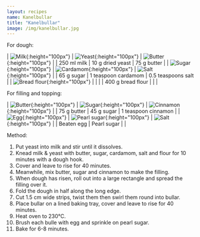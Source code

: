 ```yaml
---
layout: recipes
name: Kanelbullar
title: "Kanelbullar"
image: /img/kanelbullar.jpg
---
```


For dough:

| ![Milk](/img/milk.jpg){:height="100px"} | ![Yeast](/img/sweetyeast.jpg){:height="100px"} | ![Butter](/img/butter.jpg){:height="100px"} |
| 250 ml milk | 10 g dried yeast | 75 g butter |
| ![Sugar](/img/sugar.jpg){:height="100px"} | ![Cardamom](/img/cardamom.jpg){:height="100px"} | ![Salt](/img/salt.jpg){:height="100px"} |
| 65 g sugar | 1 teaspoon cardamom | 0.5 teaspoons salt |
| ![Bread flour](/img/breadflour.jpg){:height="100px"} |  |  |
| 400 g bread flour |  |  |

For filling and topping:

| ![Butter](/img/butter.jpg){:height="100px"} | ![Sugar](/img/sugar.jpg){:height="100px"} | ![Cinnamon](/img/cinnamon.jpg){:height="100px"} |
| 75 g butter | 45 g sugar | 1 teaspoon cinnamon |
| ![Egg](/img/egg.jpg){:height="100px"} | ![Pearl sugar](/img/pearlsugar.jpg){:height="100px"} | ![Salt](/img/salt.jpg){:height="100px"} |
| Beaten egg | Pearl sugar |  |

Method:
1. Put yeast into milk and stir until it dissolves.
2. Knead milk & yeast with  butter, sugar, cardamom, salt and flour for 10 minutes with a dough hook.
3. Cover and leave to rise for 40 minutes.
4. Meanwhile, mix butter, sugar and cinnamon to make the filling.
5. When dough has risen, roll out into a large rectangle and spread the filling over it.
6. Fold the dough in half along the long edge.
7. Cut 1.5 cm wide strips, twist them then swirl them round into bullar.
8. Place bullar on a lined baking tray, cover and leave to rise for 40 minutes.
9. Heat oven to 230°C.
10. Brush each bulle with egg and sprinkle on pearl sugar.
11. Bake for 6-8 minutes.
